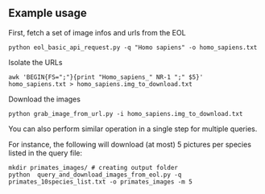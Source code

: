 
## Example usage

First, fetch a set of image infos and urls from the EOL

```
python eol_basic_api_request.py -q "Homo sapiens" -o homo_sapiens.txt
```

Isolate the URLs

```
awk 'BEGIN{FS=";"}{print "Homo_sapiens_" NR-1 ";" $5}' homo_sapiens.txt > homo_sapiens.img_to_download.txt
```

Download the images

```
python grab_image_from_url.py -i homo_sapiens.img_to_download.txt
```

You can also perform similar operation in a single step for multiple queries.

For instance, the following will download (at most) 5 pictures per species listed in the query file:

```
mkdir primates_images/ # creating output folder
python  query_and_download_images_from_eol.py -q primates_10species_list.txt -o primates_images -m 5 
```

